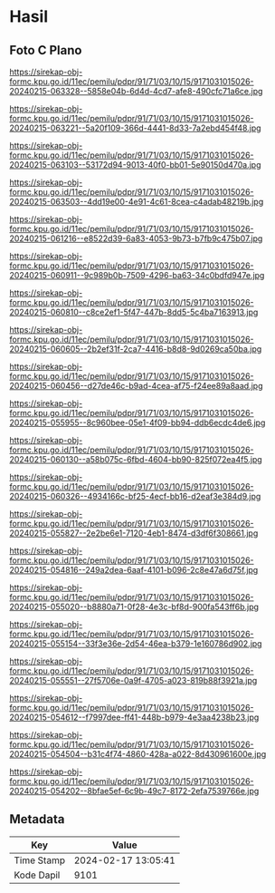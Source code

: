 # Hasil

## Foto C Plano

https://sirekap-obj-formc.kpu.go.id/11ec/pemilu/pdpr/91/71/03/10/15/9171031015026-20240215-063328--5858e04b-6d4d-4cd7-afe8-490cfc71a6ce.jpg

https://sirekap-obj-formc.kpu.go.id/11ec/pemilu/pdpr/91/71/03/10/15/9171031015026-20240215-063221--5a20f109-366d-4441-8d33-7a2ebd454f48.jpg

https://sirekap-obj-formc.kpu.go.id/11ec/pemilu/pdpr/91/71/03/10/15/9171031015026-20240215-063103--53172d94-9013-40f0-bb01-5e90150d470a.jpg

https://sirekap-obj-formc.kpu.go.id/11ec/pemilu/pdpr/91/71/03/10/15/9171031015026-20240215-063503--4dd19e00-4e91-4c61-8cea-c4adab48219b.jpg

https://sirekap-obj-formc.kpu.go.id/11ec/pemilu/pdpr/91/71/03/10/15/9171031015026-20240215-061216--e8522d39-6a83-4053-9b73-b7fb9c475b07.jpg

https://sirekap-obj-formc.kpu.go.id/11ec/pemilu/pdpr/91/71/03/10/15/9171031015026-20240215-060911--9c989b0b-7509-4296-ba63-34c0bdfd947e.jpg

https://sirekap-obj-formc.kpu.go.id/11ec/pemilu/pdpr/91/71/03/10/15/9171031015026-20240215-060810--c8ce2ef1-5f47-447b-8dd5-5c4ba7163913.jpg

https://sirekap-obj-formc.kpu.go.id/11ec/pemilu/pdpr/91/71/03/10/15/9171031015026-20240215-060605--2b2ef31f-2ca7-4416-b8d8-9d0269ca50ba.jpg

https://sirekap-obj-formc.kpu.go.id/11ec/pemilu/pdpr/91/71/03/10/15/9171031015026-20240215-060456--d27de46c-b9ad-4cea-af75-f24ee89a8aad.jpg

https://sirekap-obj-formc.kpu.go.id/11ec/pemilu/pdpr/91/71/03/10/15/9171031015026-20240215-055955--8c960bee-05e1-4f09-bb94-ddb6ecdc4de6.jpg

https://sirekap-obj-formc.kpu.go.id/11ec/pemilu/pdpr/91/71/03/10/15/9171031015026-20240215-060130--a58b075c-6fbd-4604-bb90-825f072ea4f5.jpg

https://sirekap-obj-formc.kpu.go.id/11ec/pemilu/pdpr/91/71/03/10/15/9171031015026-20240215-060326--4934166c-bf25-4ecf-bb16-d2eaf3e384d9.jpg

https://sirekap-obj-formc.kpu.go.id/11ec/pemilu/pdpr/91/71/03/10/15/9171031015026-20240215-055827--2e2be6e1-7120-4eb1-8474-d3df6f308661.jpg

https://sirekap-obj-formc.kpu.go.id/11ec/pemilu/pdpr/91/71/03/10/15/9171031015026-20240215-054816--249a2dea-6aaf-4101-b096-2c8e47a6d75f.jpg

https://sirekap-obj-formc.kpu.go.id/11ec/pemilu/pdpr/91/71/03/10/15/9171031015026-20240215-055020--b8880a71-0f28-4e3c-bf8d-900fa543ff6b.jpg

https://sirekap-obj-formc.kpu.go.id/11ec/pemilu/pdpr/91/71/03/10/15/9171031015026-20240215-055154--33f3e36e-2d54-46ea-b379-1e160786d902.jpg

https://sirekap-obj-formc.kpu.go.id/11ec/pemilu/pdpr/91/71/03/10/15/9171031015026-20240215-055551--27f5706e-0a9f-4705-a023-819b88f3921a.jpg

https://sirekap-obj-formc.kpu.go.id/11ec/pemilu/pdpr/91/71/03/10/15/9171031015026-20240215-054612--f7997dee-ff41-448b-b979-4e3aa4238b23.jpg

https://sirekap-obj-formc.kpu.go.id/11ec/pemilu/pdpr/91/71/03/10/15/9171031015026-20240215-054504--b31c4f74-4860-428a-a022-8d430961600e.jpg

https://sirekap-obj-formc.kpu.go.id/11ec/pemilu/pdpr/91/71/03/10/15/9171031015026-20240215-054202--8bfae5ef-6c9b-49c7-8172-2efa7539766e.jpg


## Metadata

| Key        | Value               |
| ---------- | ------------------- |
| Time Stamp | 2024-02-17 13:05:41 |
| Kode Dapil | 9101                |



